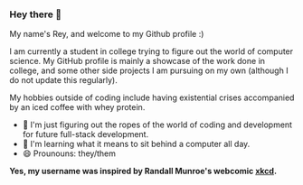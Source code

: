 ### Hey there 👋

My name's Rey, and welcome to my Github profile :)

I am currently a student in college trying to figure out the world of computer science. My GitHub profile is mainly a showcase of the work done in college, and some other side projects I am pursuing on my own (although I do not update this regularly).

My hobbies outside of coding include having existential crises accompanied by an iced coffee with whey protein.

- 🔭 I'm just figuring out the ropes of the world of coding and development for future full-stack development.
- 🌱 I'm learning what it means to sit behind a computer all day.
- 😄 Prounouns: they/them

**Yes, my username was inspired by Randall Munroe's webcomic [xkcd](https://xkcd.com/).**
